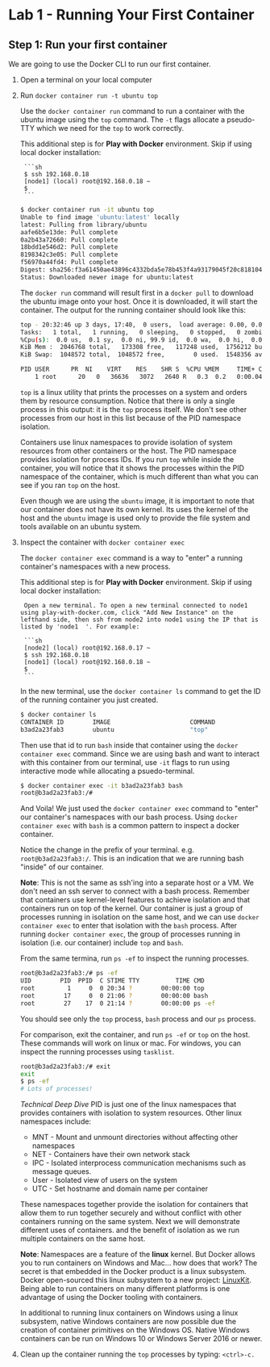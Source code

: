 # Lab 1 - Running Your First Container

## Step 1: Run your first container

We are going to use the Docker CLI to run our first container. 

1. Open a terminal on your local computer

1. Run `docker container run -t ubuntu top`

    Use the `docker container run` command to run a container with the ubuntu image using the `top` command. The `-t` flags allocate a pseudo-TTY which we need for the `top` to work correctly.

    This additional step is for **Play with Docker** environment.  Skip if using local docker installation:

        ```sh
        $ ssh 192.168.0.18
        [node1] (local) root@192.168.0.18 ~
        $ 
        ```


    ```bash
    $ docker container run -it ubuntu top
    Unable to find image 'ubuntu:latest' locally
    latest: Pulling from library/ubuntu
    aafe6b5e13de: Pull complete
    0a2b43a72660: Pull complete
    18bdd1e546d2: Pull complete
    8198342c3e05: Pull complete
    f56970a44fd4: Pull complete
    Digest: sha256:f3a61450ae43896c4332bda5e78b453f4a93179045f20c8181043b26b5e79028
    Status: Downloaded newer image for ubuntu:latest
    ```

    The `docker run` command will result first in a `docker pull` to download the ubuntu image onto your host. Once it is downloaded, it will start the container. The output for the running container should look like this:

    ```bash
    top - 20:32:46 up 3 days, 17:40,  0 users,  load average: 0.00, 0.01, 0.00
    Tasks:   1 total,   1 running,   0 sleeping,   0 stopped,   0 zombie
    %Cpu(s):  0.0 us,  0.1 sy,  0.0 ni, 99.9 id,  0.0 wa,  0.0 hi,  0.0 si,  0.0 st
    KiB Mem :  2046768 total,   173308 free,   117248 used,  1756212 buff/cache
    KiB Swap:  1048572 total,  1048572 free,        0 used.  1548356 avail Mem

    PID USER      PR  NI    VIRT    RES    SHR S  %CPU %MEM     TIME+ COMMAND
        1 root      20   0   36636   3072   2640 R   0.3  0.2   0:00.04 top
    ```

    `top` is a linux utility that prints the processes on a system and orders them by resource consumption. Notice that there is only a single process in this output: it is the `top` process itself. We don't see other processes from our host in this list because of the PID namespace isolation.

    Containers use linux namespaces to provide isolation of system resources from other containers or the host. The PID namespace provides isolation for process IDs. If you run `top` while inside the container, you will notice that it shows the processes within the PID namespace of the container, which is much different than what you can see if you ran `top` on the host.

    Even though we are using the `ubuntu` image, it is important to note that our container does not have its own kernel. Its uses the kernel of the host and the `ubuntu` image is used only to provide the file system and tools available on an ubuntu system.

1. Inspect the container with `docker container exec`

    The `docker container exec` command is a way to "enter" a running container's namespaces with a new process.

    This additional step is for **Play with Docker** environment.  Skip if using local docker installation:

        Open a new terminal. To open a new terminal connected to node1 using play-with-docker.com, click "Add New Instance" on the lefthand side, then ssh from node2 into node1 using the IP that is listed by 'node1  '. For example:

        ```sh
        [node2] (local) root@192.168.0.17 ~
        $ ssh 192.168.0.18
        [node1] (local) root@192.168.0.18 ~
        $
        ```

    In the new terminal, use the `docker container ls` command to get the ID of the running container you just created.

    ```sh
    $ docker container ls
    CONTAINER ID        IMAGE                      COMMAND                  CREATED             STATUS                         PORTS                       NAMES
    b3ad2a23fab3        ubuntu                     "top"                    29 minutes ago      Up 29 minutes                                              goofy_nobel
    ```

    Then use that id to run `bash` inside that container using the `docker container exec` command. Since we are using bash and want to interact with this container from our terminal, use `-it` flags to run using interactive mode while allocating a psuedo-terminal.

    ```sh
    $ docker container exec -it b3ad2a23fab3 bash
    root@b3ad2a23fab3:/#
    ```

    And Voila! We just used the `docker container exec` command to "enter" our container's namespaces with our bash process. Using `docker container exec` with `bash` is a common pattern to inspect a docker container.

    Notice the change in the prefix of your terminal. e.g. `root@b3ad2a23fab3:/`. This is an indication that we are running bash "inside" of our container.

    **Note**: This is not the same as ssh'ing into a separate host or a VM. We don't need an ssh server to connect with a bash process. Remember that containers use kernel-level features to achieve isolation and that containers run on top of the kernel. Our container is just a group of processes running in isolation on the same host, and we can use `docker container exec` to enter that isolation with the `bash` process. After running `docker container exec`, the group of processes running in isolation (i.e. our container) include `top` and `bash`.

    From the same termina, run `ps -ef` to inspect the running processes.

    ```sh
    root@b3ad2a23fab3:/# ps -ef
    UID        PID  PPID  C STIME TTY          TIME CMD
    root         1     0  0 20:34 ?        00:00:00 top
    root        17     0  0 21:06 ?        00:00:00 bash
    root        27    17  0 21:14 ?        00:00:00 ps -ef
    ```

    You should see only the `top` process, `bash` process and our `ps` process.

    For comparison, exit the container, and run `ps -ef` or `top` on the host. These commands will work on linux or mac. For windows, you can inspect the running processes using `tasklist`.

    ```sh
    root@b3ad2a23fab3:/# exit
    exit
    $ ps -ef
    # Lots of processes!
    ```

    *Technical Deep Dive*
    PID is just one of the linux namespaces that provides containers with isolation to system resources. Other linux namespaces include:
    - MNT - Mount and unmount directories without affecting other namespaces
    - NET - Containers have their own network stack
    - IPC - Isolated interprocess communication mechanisms such as message queues.
    - User - Isolated view of users on the system
    - UTC - Set hostname and domain name per container

    These namespaces together provide the isolation for containers that allow them to run together securely and without conflict with other containers running on the same system. Next we will demonstrate different uses of containers. and the benefit of isolation as we run multiple containers on the same host.

    **Note**: Namespaces are a feature of the **linux** kernel. But Docker allows you to run containers on Windows and Mac... how does that work? The secret is that embedded in the Docker product is a linux subsystem. Docker open-sourced this linux subsystem to a new project: [LinuxKit](https://github.com/linuxkit/linuxkit). Being able to run containers on many different platforms is one advantage of using the Docker tooling with containers.

    In additional to running linux containers on Windows using a linux subsystem, native Windows containers are now possible due the creation of container primitives on the Windows OS. Native Windows containers can be run on Windows 10 or Windows Server 2016 or newer.

1. Clean up the container running the `top` processes by typing: `<ctrl>-c.`
